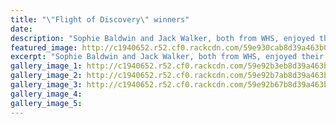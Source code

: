 ```yaml
---
title: "\"Flight of Discovery\" winners"
date: 
description: "Sophie Baldwin and Jack Walker, both from WHS, enjoyed their 20 minute â€œFlight of Discoveryâ€ in the school holidays at the Commercial Pilot Academy..."
featured_image: http://c1940652.r52.cf0.rackcdn.com/59e930cab8d39a463b000551/Sophie-Baldwin-fly-academy-my-self.jpg
excerpt: "Sophie Baldwin and Jack Walker, both from WHS, enjoyed their 20 minute â€œFlight of Discoveryâ€ in the October school holidays at the Commercial Pilot Academy."
gallery_image_1: http://c1940652.r52.cf0.rackcdn.com/59e92b3eb8d39a463b00054b/Sophie-Baldwin-fly-academy-my-self.jpg
gallery_image_2: http://c1940652.r52.cf0.rackcdn.com/59e92b7ab8d39a463b00054f/Sophie-Baldwin-fly-academy-with-instructor.jpg
gallery_image_3: http://c1940652.r52.cf0.rackcdn.com/59e92b67b8d39a463b00054d/Sophie-Baldwin-fly-academy-taking-off.jpg
gallery_image_4: 
gallery_image_5: 
---
```


